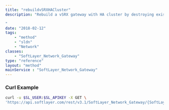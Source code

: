 ```yaml
---
title: "rebuildvSRXHACluster"
description: "Rebuild a vSRX gateway with HA cluster by destroying existing vSRX and installing new vSRX on both gateway servers, then creating HA cluster between 2 vSRX. This is a destructive process which will remove existing vSRX configuration and stop all gateway capabilities. vSRX will need to be re-configured after this operation. 

"
date: "2018-02-12"
tags:
    - "method"
    - "sldn"
    - "Network"
classes:
    - "SoftLayer_Network_Gateway"
type: "reference"
layout: "method"
mainService : "SoftLayer_Network_Gateway"
---
```


### Curl Example
```bash
curl -u $SL_USER:$SL_APIKEY -X GET \
'https://api.softlayer.com/rest/v3.1/SoftLayer_Network_Gateway/{SoftLayer_Network_GatewayID}/rebuildvSRXHACluster'
```
